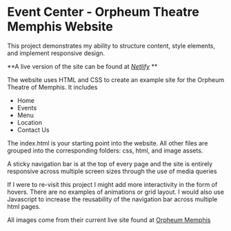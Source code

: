 # Event Center - Orpheum Theatre Memphis Website

This project demonstrates my ability to structure content, style elements, and implement responsive design.

**A live version of the site can be found at *[Netlify](https://jtking-orpheum.netlify.app/)* **

The website uses HTML and CSS to create an example site for the Orpheum Theatre of Memphis. It includes

- Home
- Events
- Menu
- Location
- Contact Us

The index.html is your starting point into the website. All other files are grouped into the corresponding folders: css, html, and image assets.

A sticky navigation bar is at the top of every page and the site is entirely responsive across multiple screen sizes through the use of media queries

If I were to re-visit this project I might add more interactivity in the form of hovers. There are no examples of animations or grid layout. I would also use Javascript to increase the reusability of the navigation bar across multiple html pages.

All images come from their current live site found at [Orpheum Memphis](https://www.orpheum-memphis.com/)